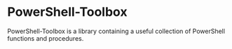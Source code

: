 # PowerShell-Toolbox
PowerShell-Toolbox is a library containing a useful collection of PowerShell functions and procedures.
